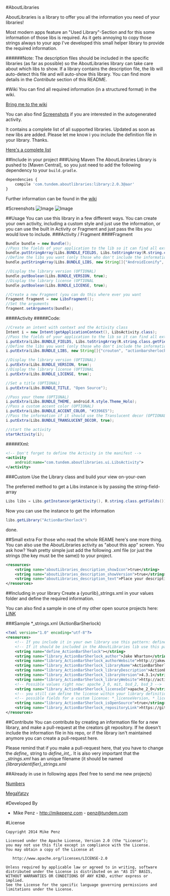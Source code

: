 #AboutLibraries

AboutLibraries is a library to offer you all the information you need of your libraries!

Most modern apps feature an "Used Library"-Section and for this some information of those libs is required. As it gets annoying to copy those strings always to your app I've developed this small helper library to provide the required information.

######Note:
The description files should be included in the specific libraries (as far as possible) so the AboutLibraries library can take care about which libs to show. If a library contains the description file, the lib will auto-detect this file and will auto-show this library. You can find more details in the *Contribute* section of this README.


#Wiki
You can find all required information (in a structured format) in the wiki.

[Bring me to the wiki](https://github.com/mikepenz/AboutLibraries/wiki)

You can also find [Screenshots](https://github.com/mikepenz/AboutLibraries/wiki/Screenshots) if you are interested in the autogenerated activity.

It contains a complete list of all supported libraries. Updated as soon as new libs are added.
Please let me know i you include the definition file in your library. Thanks.

[Here's a complete list](https://github.com/mikepenz/AboutLibraries/wiki/Compatible-Libs)


##Include in your project
###Using Maven
The AboutLibraries Library is pushed to [Maven Central], so you just need to add the following dependency to your `build.gradle`.

```javascript
dependencies {
	compile 'com.tundem.aboutlibraries:library:2.0.3@aar'
}
```

Further information can be found in the [wiki](https://github.com/mikepenz/AboutLibraries/wiki/HOWTO:-Include)


#Screenshots
![Image](https://raw.githubusercontent.com/mikepenz/AboutLibraries/master/DEV/screenshots/screenshot1_small.png)
![Image](https://raw.githubusercontent.com/mikepenz/AboutLibraries/master/DEV/screenshots/screenshot2_small.png)


##Usage
You can use this library in a few different ways. You can create your own activity, including a custom style and just use the information, or you can use the built in Activity or Fragment and just pass the libs you would love to include.
###Activity / Fragment
####Fragment
```java
Bundle bundle = new Bundle();
//Pass the fields of your application to the lib so it can find all external lib information
bundle.putStringArray(Libs.BUNDLE_FIELDS, Libs.toStringArray(R.string.class.getFields()));
//Define the libs you want (only those who don't include the information, and are managed by the AboutLibraries library) (OPTIONAL if all used libraries offer the information)
bundle.putStringArray(Libs.BUNDLE_LIBS, new String[]{"AndroidIconify", "ActiveAndroid", "FButton", "Crouton", "HoloGraphLibrary", "ShowcaseView", "NineOldAndroids", "AndroidViewpagerIndicator"});

//Display the library version (OPTIONAL)
bundle.putBoolean(Libs.BUNDLE_VERSION, true);
//Display the library license (OPTIONAL
bundle.putBoolean(Libs.BUNDLE_LICENSE, true);

//Create a new Fragment (you can do this where ever you want
Fragment fragment = new LibsFragment();
//Set the arguments
fragment.setArguments(bundle);
```
####Activity
#####Code:
```java
//Create an intent with context and the Activity class
Intent i = new Intent(getApplicationContext(), LibsActivity.class);
//Pass the fields of your application to the lib so it can find all external lib information
i.putExtra(Libs.BUNDLE_FIELDS, Libs.toStringArray(R.string.class.getFields()));
//Define the libs you want (only those who don't include the information, and are managed by the AboutLibraries library) (OPTIONAL if all used libraries offer the information)
i.putExtra(Libs.BUNDLE_LIBS, new String[]{"crouton", "actionbarsherlock", "showcaseview"});

//Display the library version (OPTIONAL)
i.putExtra(Libs.BUNDLE_VERSION, true);
//Display the library license (OPTIONAL
i.putExtra(Libs.BUNDLE_LICENSE, true);

//Set a title (OPTIONAL)
i.putExtra(Libs.BUNDLE_TITLE, "Open Source");

//Pass your theme (OPTIONAL)
i.putExtra(Libs.BUNDLE_THEME, android.R.style.Theme_Holo);
//Pass a custom accent color (OPTIONAL)
i.putExtra(Libs.BUNDLE_ACCENT_COLOR, "#3396E5");
//Pass the information if it should use the Translucent decor (OPTIONAL) -> requires ACCENT_COLOR
i.putExtra(Libs.BUNDLE_TRANSLUCENT_DECOR, true);

//start the activity
startActivity(i);
```
#####Xml:
```xml
<!-- Don't forget to define the Activity in the manifest -->
<activity
	android:name="com.tundem.aboutlibraries.ui.LibsActivity">
</activity>
```

###Custom
Use the Library class and build your view on-your-own

The preferred method to get a Libs instance is by passing the string-field-array
```java
Libs libs = Libs.getInstance(getActivity(), R.string.class.getFields());
```

Now you can use the instance to get the information
```java
libs.getLibrary("ActionBarSherlock")
```
done.


##Small extra
For those who read the whole REAME here's one more thing.
You can also use the AboutLibraries activity as "about this app" screen. You ask how?
Yeah pretty simple just add the following .xml file (or just the strings (the key must be the same)) to your project.

```xml
<resources>
    <string name="aboutLibraries_description_showIcon">true</string>
    <string name="aboutLibraries_description_showVersion">true</string>
    <string name="aboutLibraries_description_text">Place your description here :D</string>
</resources>
```


##Including in your library
Create a {yourlib}_strings.xml in your values folder and define the required information.

You can also find a sample in one of my other open source projects here: [LINK](https://github.com/mikepenz/AnimatedGridView/blob/master/library/src/main/res/values/info_strings.xml)

###Sample *_strings.xml (ActionBarSherlock)
```xml
<?xml version="1.0" encoding="utf-8"?>
<resources>
    <!-- If you include it in your own library use this pattern: define_* -->
    <!-- If it should be included in the AboutLibraries lib use this pattern: define_int_* -->
    <string name="define_ActionBarSherlock"></string>
    <string name="library_ActionBarSherlock_author">Jake Wharton</string>
    <string name="library_ActionBarSherlock_authorWebsite">http://jakewharton.com/</string>
    <string name="library_ActionBarSherlock_libraryName">ActionBarSherlock</string>
    <string name="library_ActionBarSherlock_libraryDescription">ActionBarSherlock is an standalone library designed to facilitate the use of the action bar design pattern across all versions of Android through a single API.</string>
    <string name="library_ActionBarSherlock_libraryVersion">4.3.1</string>
    <string name="library_ActionBarSherlock_libraryWebsite">http://actionbarsherlock.com/</string>
    <!-- Possible values right now: apache_2_0, mit, bsd_2, bsd_3 -->
    <string name="library_ActionBarSherlock_licenseId">apache_2_0</string>
    <!-- you still can define the license within your library definition, but it is recommend to use the id -->
    <!-- possible fields for a custom license: *_licenseVersion, *_licenseLink, *_licenseContent -->
    <string name="library_ActionBarSherlock_isOpenSource">true</string>
    <string name="library_ActionBarSherlock_repositoryLink">https://github.com/JakeWharton/ActionBarSherlock</string>
</resources>
```


##Contribute
You can contribute by creating an information file for a new library, and make a pull-request at the creators git repository. If he doesn't include the information file in his repo, or if the library isn't maintained anymore you can create a pull-request here.

Please remind that if you make a pull-request here, that you have to change the *define_* string to *define_int_*. It is also very important that the *_strings.xml* has an unique filename (it should be named *{libraryidentifier}_strings.xml*


##Already in use in following apps
(feel free to send me new projects)

[Numbers](https://play.google.com/store/apps/details?id=com.tundem.numbersreloaded.free)

[MegaYatzy](https://play.google.com/store/apps/details?id=com.tundem.yatzyTJ)



#Developed By

* Mike Penz - http://mikepenz.com - <penz@tundem.com>


#License

    Copyright 2014 Mike Penz

    Licensed under the Apache License, Version 2.0 (the "License");
    you may not use this file except in compliance with the License.
    You may obtain a copy of the License at

       http://www.apache.org/licenses/LICENSE-2.0

    Unless required by applicable law or agreed to in writing, software
    distributed under the License is distributed on an "AS IS" BASIS,
    WITHOUT WARRANTIES OR CONDITIONS OF ANY KIND, either express or implied.
    See the License for the specific language governing permissions and
    limitations under the License.
